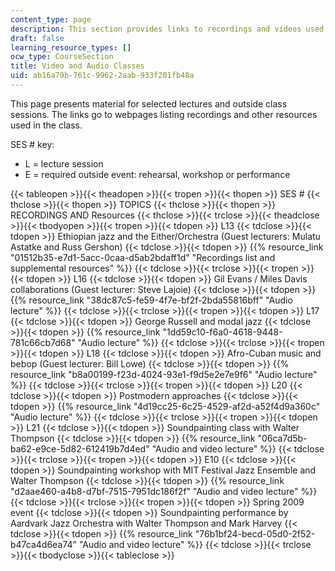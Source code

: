 ```yaml
---
content_type: page
description: This section provides links to recordings and videos used in the class.
draft: false
learning_resource_types: []
ocw_type: CourseSection
title: Video and Audio Classes
uid: ab16a79b-761c-9962-2aab-933f201fb48a
---
```

This page presents material for selected lectures and outside class sessions. The links go to webpages listing recordings and other resources used in the class.

SES # key:

- L = lecture session
- E = required outside event: rehearsal, workshop or performance

{{< tableopen >}}{{< theadopen >}}{{< tropen >}}{{< thopen >}}
SES #
{{< thclose >}}{{< thopen >}}
TOPICS
{{< thclose >}}{{< thopen >}}
RECORDINGS AND Resources
{{< thclose >}}{{< trclose >}}{{< theadclose >}}{{< tbodyopen >}}{{< tropen >}}{{< tdopen >}}
L13
{{< tdclose >}}{{< tdopen >}}
Ethiopian jazz and the Either/Orchestra (Guest lecturers: Mulatu Astatke and Russ Gershon)
{{< tdclose >}}{{< tdopen >}}
{{% resource_link "01512b35-e7d1-5acc-0caa-d5ab2bdaff1d" "Recordings list and supplemental resources" %}}
{{< tdclose >}}{{< trclose >}}{{< tropen >}}{{< tdopen >}}
L16
{{< tdclose >}}{{< tdopen >}}
Gil Evans / Miles Davis collaborations (Guest lecturer: Steve Lajoie)
{{< tdclose >}}{{< tdopen >}}
{{% resource_link "38dc87c5-fe59-4f7e-bf2f-2bda55816bff" "Audio lecture" %}}
{{< tdclose >}}{{< trclose >}}{{< tropen >}}{{< tdopen >}}
L17
{{< tdclose >}}{{< tdopen >}}
George Russell and modal jazz
{{< tdclose >}}{{< tdopen >}}
{{% resource_link "1dd59c10-f6a0-4618-9448-781c66cb7d68" "Audio lecture" %}}
{{< tdclose >}}{{< trclose >}}{{< tropen >}}{{< tdopen >}}
L18
{{< tdclose >}}{{< tdopen >}}
Afro-Cuban music and bebop (Guest lecturer: Bill Lowe)
{{< tdclose >}}{{< tdopen >}}
{{% resource_link "b8a00199-f23d-4024-93e1-f9d5e2e7e9f6" "Audio lecture" %}}
{{< tdclose >}}{{< trclose >}}{{< tropen >}}{{< tdopen >}}
L20
{{< tdclose >}}{{< tdopen >}}
Postmodern approaches
{{< tdclose >}}{{< tdopen >}}
{{% resource_link "4d19cc25-6c25-4529-af2d-a52f4d9a360c" "Audio lecture" %}}
{{< tdclose >}}{{< trclose >}}{{< tropen >}}{{< tdopen >}}
L21
{{< tdclose >}}{{< tdopen >}}
Soundpainting class with Walter Thompson
{{< tdclose >}}{{< tdopen >}}
{{% resource_link "06ca7d5b-ba62-e9ce-5d82-612419b7d4ed" "Audio and video lecture" %}}
{{< tdclose >}}{{< trclose >}}{{< tropen >}}{{< tdopen >}}
E10
{{< tdclose >}}{{< tdopen >}}
Soundpainting workshop with MIT Festival Jazz Ensemble and Walter Thompson
{{< tdclose >}}{{< tdopen >}}
{{% resource_link "d2aae460-a4b8-d7bf-7515-7951dc186f2f" "Audio and video lecture" %}}
{{< tdclose >}}{{< trclose >}}{{< tropen >}}{{< tdopen >}}
Spring 2009 event
{{< tdclose >}}{{< tdopen >}}
Soundpainting performance by Aardvark Jazz Orchestra with Walter Thompson and Mark Harvey
{{< tdclose >}}{{< tdopen >}}
{{% resource_link "76b1bf24-becd-05d0-2f52-b47ca4d6ea74" "Audio and video lecture" %}}
{{< tdclose >}}{{< trclose >}}{{< tbodyclose >}}{{< tableclose >}}